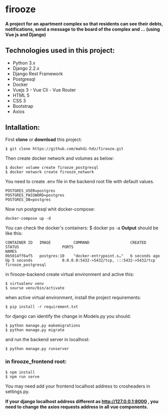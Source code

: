 # firooze
#### A project for an apartment complex so that residents can see their debts, notifications, send a message to the board of the complex and ... (using Vue js and Django)

## Technologies used in this project:
- Python 3.x 
- Django 2.2.x
- Django Rest Framework
- Postgresql
- Docker
- Vuejs 3 - Vue Cli - Vue Router
- HTML 5
- CSS 3
- Bootstrap
- Axios




## Intallation:
First **clone** or **download** this project:

	$ git clone https://github.com/mahdi-hdz/firooze.git
	
Then create docker network and volumes as below:

	$ docker volume create firooze_postgresql
	$ docker network create firooze_network
		
You need to create .env file in the backend root file with default values.

	POSTGRES_USER=postgres
	POSTGRES_PASSWORD=postgres
	POSTGRES_DB=postgres

Now run postgresql whit docker-compose:

	docker-compose up -d
You can check the docker's containers:
	$ docker ps -a
**Output** should be like this:

	CONTAINER ID   IMAGE          COMMAND                  CREATED         STATUS                   PORTS                                       NAMES
	0b5014ff6af5   postgres:10    "docker-entrypoint.s…"   6 seconds ago   Up 5 seconds             0.0.0.0:5432->5432/tcp, :::5432->5432/tcp   firooze_postgresql


in firooze-backend create virtual environment and active this:

	$ virtualenv venv 
	$ sourse venv/bin/activate

	
	
when active virtual environment, install the project requirements:

	$ pip install -r requirement.txt
	
for django can identify the change in Models.py you should:

	$ python manage.py makemigrations
	$ python manage.py migrate
	
and run the backend server in localhost:

	$ python manage.py runserver
	
### in firooze_frontend root:

	$ npm install
	$ npm run serve


You may need add your frontend localhost address to crosheaders in settings.py.

**If your django localhost address different as http://127.0.0.1:8000 , you need to change the axios requests address in all vue components.**
	
